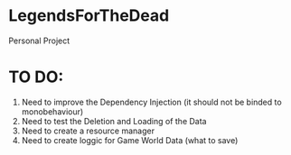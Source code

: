 # LegendsForTheDead
Personal Project

# TO DO:
1. Need to improve the Dependency Injection (it should not be binded to monobehaviour)
1. Need to test the Deletion and Loading of the Data
1. Need to create a resource manager
1. Need to create loggic for Game World Data (what to save)


  